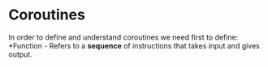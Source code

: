 # Coroutines
In order to define and understand coroutines we need first to define:
*Function - Refers to a **sequence** of instructions that takes input and gives output.
